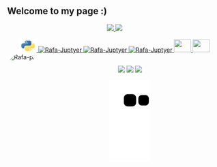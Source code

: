 ## Welcome to my page :)



<div align="center">
  <a href="https://github.com/diogopinto1">
    
<div>
  
  <img  height="180em" src="https://github-readme-stats.vercel.app/api?username=diogopinto1&show_icons=true&theme=dark&include_all_commits=true&count_private=true"/>
  <img  height="180em" src="https://github-readme-stats.vercel.app/api/top-langs/?username=diogopinto1&layout=compact&langs_count=16&theme=dark"/>
</div>
  
<div style="display: inline_block"><br>

  <img  alt="Rafa-Python" height="30" width="40" src="https://raw.githubusercontent.com/devicons/devicon/master/icons/python/python-original.svg">
  <img  alt="Rafa-Juptyer" height="30" width="40" src="https://cdn.jsdelivr.net/gh/devicons/devicon/icons/jupyter/jupyter-original-wordmark.svg">
  <img  alt="Rafa-Juptyer" height="30" width="40" src="https://cdn.jsdelivr.net/gh/devicons/devicon/icons/html5/html5-original.svg">
  <img  alt="Rafa-Juptyer" height="40" width="50" src="https://cdn.jsdelivr.net/gh/devicons/devicon/icons/mysql/mysql-original-wordmark.svg">
  <img height="30" width="40" src="https://cdn.jsdelivr.net/gh/devicons/devicon/icons/javascript/javascript-original.svg" >
  <img height="30" width="40" src="https://cdn.jsdelivr.net/gh/devicons/devicon/icons/css3/css3-original.svg" />
              
          
  <img align="left" alt="Rafa-pic" height="190" style="border-radius:50px;" src="https://www.isa.ulisboa.pt/files/site/pub/LogoISA.jpg">
 
</div>
  
 ##
 
<div> 
 
  <a href="https://www.linkedin.com/public-profile/settings?lipi=urn%3Ali%3Apage%3Ad_flagship3_profile_self_edit_contact-info%3B5WNB6ll1REqIGgIjAMhdWA%3D%3D" target="_blank"><img src="https://img.shields.io/badge/LinkedIn-0077B5?style=for-the-badge&logo=linkedin&logoColor=white"></a>
 	 <a href = "mailto:diogoeugeniopinto@gmail.com"><img src="https://img.shields.io/badge/-Gmail-%23333?style=for-the-badge&logo=gmail&logoColor=white" target="_blank"></a>
  <a href="http://discord.com/users/547906880501055519" target="_blank"><img src="https://img.shields.io/badge/Discord-7289DA?style=for-the-badge&logo=discord&logoColor=white" target="_blank"></a> 
  
 </div>
  
  

![snake gif](https://github.com/diogopinto1/diogopinto1/blob/output/github-contribution-grid-snake.svg)

